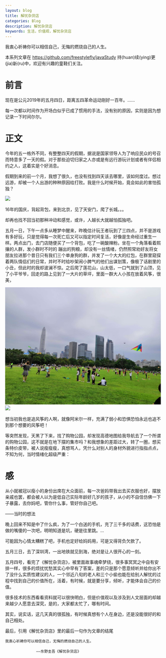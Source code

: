 ```yaml
---
layout: blog
title: 解忧杂货店
categories: Blog
description: 解忧杂货店
keywords: 生活，价值观，解忧杂货店
---
```


我衷心祈祷你可以相信自己，无悔的燃烧自己的人生。

本系列文章在 <https://github.com/freestylefly/javaStudy> 持(huan)续(ying)更(jia)新(ru)中，欢迎有兴趣的童鞋们关注。
# 前言

现在是公元2019年的五月四日，距离五四革命运动刚好一百年。……

每一次都以时间作为开场白似乎已成了惯用的手法，没有别的原因，实则是因为想记录一下时间尔尔。

# 正文
今年的五一格外不同，有整整四天的假期，据说是国家领导人为了响应民众的号召而特意多了一天的假。对于那些迫切归家之人亦或是有远行游玩计划或者有伴侣相约之人，这着实是个好消息。


假期到来的前一个月，我想了很久，也没有找到四天该去哪里，该如何度过。想过远游，却被一个人出游的种种原因给打败。我是什么时候开始，竟会如此的害怕孤独？

![](/images/blog/2019-05-04-孤独.jpg)



16年的国庆，背起背包，来到北京，见了天安门，爬了长城。。。

 

却再也找不回当初那种冲动和感觉，或许，人越长大就越怕孤独吧。



五月一日，下午一点多从睡梦中醒来，昨晚估计玩王者玩到了三四点，并不是游戏有多好玩，只是觉得每一次死亡后又可以指定时间复活，好像是生命经过重生一样。两点出门，去门店随便买了一个背包，吃了一碗酸辣粉。坐在一个角落看着熙攘的人群，发小群时不时的 蹦出的狗粮，却没有一丝情绪，仍然照常劝好友将女朋友拉进那个昔日只有我们三个单身狗的群，并发了一个大大的红包，在群里窥探着两队情侣们的日常，并时不时给吵架闹小脾气的他们出谋划策，像极了话剧里的小丑，但此时的我却波澜不惊。之后爬了莲花山，山太低，一口气就到了山顶，见了小平爷爷，回走的路上见到了一大片的草坪，里面一群大人小孩在放着风筝，很美，

![](/images/blog/2019年5月4日174138-莲花山.jpg)
![](/images/blog/2019年5月4日174138-莲花山2.jpg)



想当初我也是追风筝的人啊，就像阿米尔一样，充满了弱小和恐惧恐怕永远也追不到那个想要的风筝吧！



等突然发现，天黑了下来，找了购物公园，却发现高德地图给我导航去了一个所谓的购物公园，这不就是在地下摆的集市吗？和我想象的差距过大，转了一圈，想买条特价皮带，被人说瘦瘦瘦，真想骂人，凭什么对别人的身材外貌进行指指点点，不知为何，当时情绪化超级严重：

# 感
从小就被冠以瘦小的身份出席在大众面前，每一次爸妈带我出去买衣服也好，摆放亲戚也罢，都会被人以为是低自己实际年龄好几岁的孩子，从小的不自信仿佛一下子暴露，去你妈吧，管你什么事，管好你自己吧。



——当时的想法


晚上回来不知是中了什么疯，为了一个白送的手机，充了三千多的话费，这恐怕是做的嘴傻的一次吧，明明知道是坑，硬是往里跳。…

 

可能因为心情太糟糕了吧，手机也定好给妈妈用，可是又得背负欠款了。

 五月三日，去了深圳湾，一出地铁就见到海，绝对是让人很开心的一刻。


五月四号，看完了《解忧杂货店》，被里面故事魂牵梦绕，很多事冥冥之中自有安排一样，很多的烦扰忧愁其实心中早有了答案，差的只是那个愿意倾听并给你出不了没什么实质性建议的人，一个邻近八旬的老人和三个小偷也能在给别人解忧的过程中找到自己的价值所在，活着，有时候，就是要分享，倾听，才能体会自己的价值。


很多技术的东西看看资料就可以很快明白，但是价值观以及涉及到人文层面的却越来越少人愿意去深究，是的，大家都太忙了，哪有时间。

 

其实，说实话，这几天真的很孤独，有时候真想有个人在身边，还是没能很好的和自己相处。



最后，引用《解忧杂货店》里的最后一句作为文章的结尾

```
我衷心祈祷你可以相信自己，无悔的燃烧自己的人生。

              ——东野圭吾《解忧杂货店》
```
 

